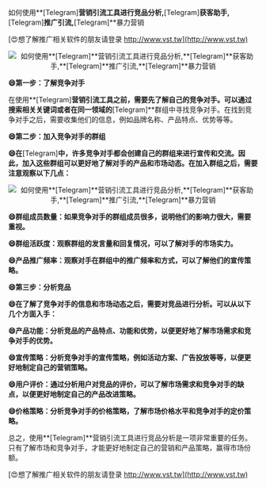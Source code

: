 如何使用**[Telegram]**营销引流工具进行竞品分析,**[Telegram]**获客助手,**[Telegram]**推广引流,**[Telegram]**暴力营销

[😍想了解推广相关软件的朋友请登录 http://www.vst.tw](http://www.vst.tw)

 <center><img src="https://vst.tw/MP4/tuiguang/png/1.png" alt="如何使用**[Telegram]**营销引流工具进行竞品分析,**[Telegram]**获客助手,**[Telegram]**推广引流,**[Telegram]**暴力营销"></center>

**😄第一步：了解竞争对手**

在使用**[Telegram]**营销引流工具之前，需要先了解自己的竞争对手。可以通过搜索相关关键词或者在同一领域的**[Telegram]**群组中寻找竞争对手。在找到竞争对手之后，需要收集他们的信息，例如品牌名称、产品特点、优势等等。

**😄第二步：加入竞争对手的群组**

**😄在**[Telegram]**中，许多竞争对手都会创建自己的群组来进行宣传和交流。因此，加入这些群组可以更好地了解对手的产品和市场动态。在加入群组之后，需要注意观察以下几点：**

 <center><img src="https://vst.tw/MP4/tuiguang/png/2.png" alt="如何使用**[Telegram]**营销引流工具进行竞品分析,**[Telegram]**获客助手,**[Telegram]**推广引流,**[Telegram]**暴力营销"></center>

**😄群组成员数量：如果竞争对手的群组成员很多，说明他们的影响力很大，需要重视。**

**😄群组活跃度：观察群组的发言量和回复情况，可以了解对手的市场实力。**

**😄产品推广频率：观察对手在群组中的推广频率和方式，可以了解他们的宣传策略。**

**😄第三步：分析竞品**

**😄在了解了竞争对手的信息和市场动态之后，需要对竞品进行分析。可以从以下几个方面入手：**

**😄产品功能：分析竞品的产品特点、功能和优势，以便更好地了解市场需求和竞争对手的优势。**

**😄宣传策略：分析竞争对手的宣传策略，例如活动方案、广告投放等等，以便更好地制定自己的营销策略。**

**😄用户评价：通过分析用户对竞品的评价，可以了解市场需求和竞争对手的缺点，以便更好地制定自己的产品改进策略。**

**😄价格策略：分析竞争对手的价格策略，了解市场价格水平和竞争对手的定价策略。**

总之，使用**[Telegram]**营销引流工具进行竞品分析是一项非常重要的任务。只有了解市场和竞争对手，才能更好地制定自己的营销和产品策略，赢得市场份额。

[😍想了解推广相关软件的朋友请登录 http://www.vst.tw](http://www.vst.tw)



